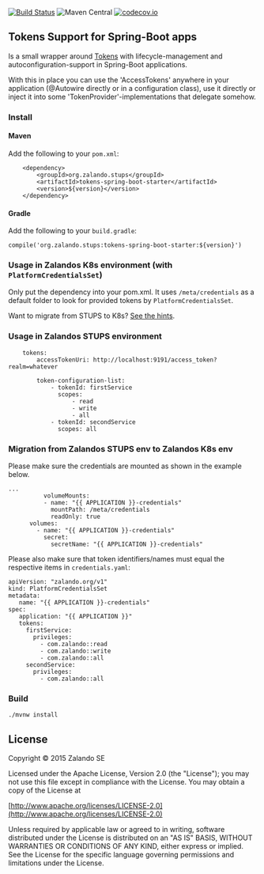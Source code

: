 [![Build Status](https://travis-ci.org/zalando-stups/spring-boot-zalando-stups-tokens.svg?branch=master)](https://travis-ci.org/zalando-stups/spring-boot-zalando-stups-tokens) 
![Maven Central](https://img.shields.io/maven-central/v/org.zalando.stups/tokens-spring-boot-starter.svg)
[![codecov.io](https://codecov.io/github/zalando-stups/spring-boot-zalando-stups-tokens/coverage.svg?branch=master)](https://codecov.io/github/zalando-stups/spring-boot-zalando-stups-tokens?branch=master)

## Tokens Support for Spring-Boot apps

Is a small wrapper around [Tokens](https://github.com/zalando-stups/tokens) with lifecycle-management and autoconfiguration-support in Spring-Boot applications.

With this in place you can use the 'AccessTokens' anywhere in your application (@Autowire directly or in a configuration class), use it directly or inject it into some 'TokenProvider'-implementations that delegate somehow.

### Install

#### Maven

Add the following to your `pom.xml`:

```
    <dependency>
        <groupId>org.zalando.stups</groupId>
        <artifactId>tokens-spring-boot-starter</artifactId>
        <version>${version}</version>
    </dependency>
```

#### Gradle

Add the following to your `build.gradle`:

```
compile('org.zalando.stups:tokens-spring-boot-starter:${version}')
```

### Usage in Zalandos K8s environment (with `PlatformCredentialsSet`)

Only put the dependency into your pom.xml.
It uses `/meta/credentials` as a default folder to look for provided tokens by `PlatformCredentialsSet`.

Want to migrate from STUPS to K8s? [See the hints](#migration-from-zalandos-stups-env-to-zalandos-k8s-env).

### Usage in Zalandos STUPS environment

```
    tokens:
        accessTokenUri: http://localhost:9191/access_token?realm=whatever
    
        token-configuration-list:
            - tokenId: firstService
              scopes:
                  - read
                  - write
                  - all
            - tokenId: secondService
              scopes: all
```

### Migration from Zalandos STUPS env to Zalandos K8s env

Please make sure the credentials are mounted as shown in the example below.

```
...
          volumeMounts:
          - name: "{{ APPLICATION }}-credentials"
            mountPath: /meta/credentials
            readOnly: true
      volumes:
        - name: "{{ APPLICATION }}-credentials"
          secret:
            secretName: "{{ APPLICATION }}-credentials"
```

Please also make sure that token identifiers/names must equal the respective items in `credentials.yaml`:

```
apiVersion: "zalando.org/v1"
kind: PlatformCredentialsSet
metadata:
   name: "{{ APPLICATION }}-credentials"
spec:
   application: "{{ APPLICATION }}"
   tokens:
     firstService:
       privileges:
         - com.zalando::read
         - com.zalando::write
         - com.zalando::all
     secondService:
       privileges:
         - com.zalando::all
```

### Build

```
./mvnw install
```

## License

Copyright © 2015 Zalando SE

Licensed under the Apache License, Version 2.0 (the "License");
you may not use this file except in compliance with the License.
You may obtain a copy of the License at

   [http://www.apache.org/licenses/LICENSE-2.0](http://www.apache.org/licenses/LICENSE-2.0)

Unless required by applicable law or agreed to in writing, software
distributed under the License is distributed on an "AS IS" BASIS,
WITHOUT WARRANTIES OR CONDITIONS OF ANY KIND, either express or implied.
See the License for the specific language governing permissions and
limitations under the License.
